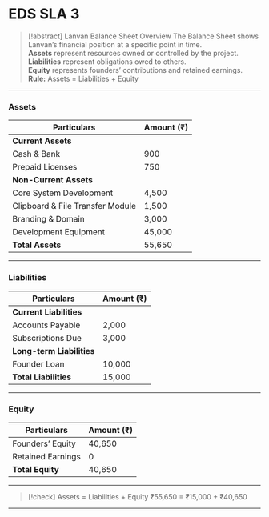 

# **EDS SLA 3**



> [!abstract] Lanvan Balance Sheet Overview
 The Balance Sheet shows Lanvan’s financial position at a specific point in time.  
> **Assets** represent resources owned or controlled by the project.  
> **Liabilities** represent obligations owed to others.  
> **Equity** represents founders’ contributions and retained earnings.  
> **Rule:** Assets = Liabilities + Equity



***

### **Assets**

| Particulars | Amount (₹) |
| --- | --- |
| **Current Assets** |     |
| Cash & Bank | 900 |
| Prepaid Licenses | 750 |
| **Non-Current Assets** |     |
| Core System Development | 4,500 |
| Clipboard & File Transfer Module | 1,500 |
| Branding & Domain | 3,000 |
| Development Equipment | 45,000 |
| **Total Assets** | 55,650 |

***

### **Liabilities**

| Particulars | Amount (₹) |
| --- | --- |
| **Current Liabilities** |     |
| Accounts Payable | 2,000 |
| Subscriptions Due | 3,000 |
| **Long-term Liabilities** |     |
| Founder Loan | 10,000 |
| **Total Liabilities** | 15,000 |

***

### **Equity**

| Particulars | Amount (₹) |
| --- | --- |
| Founders’ Equity | 40,650 |
| Retained Earnings | 0   |
| **Total Equity** | 40,650 |

***


> [!check] Assets = Liabilities + Equity
> ₹55,650 = ₹15,000 + ₹40,650

***
